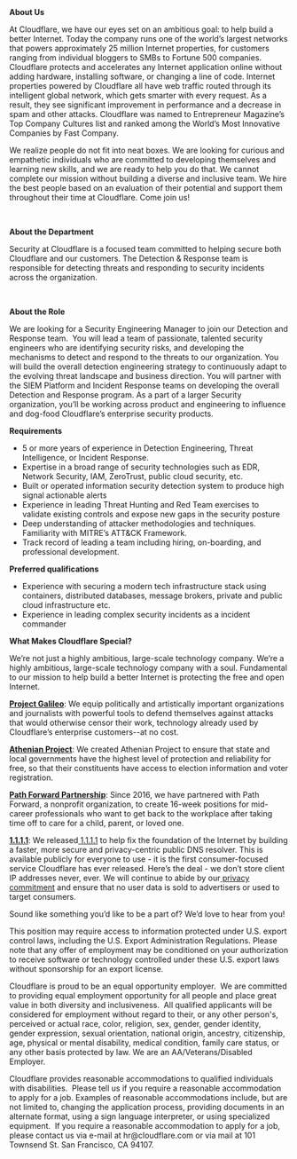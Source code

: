 <div class="content-intro">
	<div><strong>About Us</strong></div>
	<div>
		<p><span style="font-weight: 400;">At Cloudflare, we have our eyes set on an ambitious goal: to help build a better Internet. Today the company runs one of the world’s largest networks that powers approximately 25 million Internet properties, for customers ranging from individual bloggers to SMBs to Fortune 500 companies. Cloudflare protects and accelerates any Internet application online without adding hardware, installing software, or changing a line of code. Internet properties powered by Cloudflare all have web traffic routed through its intelligent global network, which gets smarter with every request. As a result, they see significant improvement in performance and a decrease in spam and other attacks. Cloudflare was named to Entrepreneur Magazine’s Top Company Cultures list and ranked among the World’s Most Innovative Companies by Fast Company.</span><span style="font-weight: 400;">&nbsp;</span></p>
		<p><span style="font-weight: 400;">We realize people do not fit into neat boxes. We are looking for curious and empathetic individuals who are committed to developing themselves and learning new skills, and we are ready to help you do that. We cannot complete our mission without building a diverse and inclusive team. We hire the best people based on an evaluation of their potential and support them throughout their time at Cloudflare. Come join us!&nbsp;</span></p>
	</div>
</div>
<p>&nbsp;</p>
<p><strong>About the Department</strong></p>
<p><span style="font-weight: 400;">Security at Cloudflare is a focused team committed to helping secure both Cloudflare and our customers. The Detection &amp; Response team is responsible for detecting threats and responding to security incidents across the organization.</span></p>
<p><span style="font-weight: 400;">&nbsp;</span></p>
<p><strong>About the Role</strong></p>
<p><span style="font-weight: 400;">We are looking for a Security Engineering Manager to join our Detection and Response team.&nbsp; Y</span><span style="font-weight: 400;">ou will lead a team of passionate, talented security engineers who are identifying security risks, and developing the mechanisms to detect and respond to the threats to our organization. You will build the overall detection engineering strategy to continuously adapt to the evolving threat landscape and business direction. You will partner with the SIEM Platform and Incident Response teams on developing the overall Detection and Response program.</span><span style="font-weight: 400;"> As a part of a larger Security organization, you’ll be </span><span style="font-weight: 400;">working across product and engineering to influence and dog-food Cloudflare’s enterprise security products.</span></p>
<p><strong>Requirements</strong></p>
<ul>
	<li style="font-weight: 400;"><span style="font-weight: 400;">5 or more years of experience in Detection Engineering, Threat Intelligence, or Incident Response.</span></li>
	<li style="font-weight: 400;"><span style="font-weight: 400;">Expertise in a broad range of </span><span style="font-weight: 400;">security</span><span style="font-weight: 400;"> technologies</span><span style="font-weight: 400;"> such as </span><span style="font-weight: 400;">EDR, Network Security, IAM, ZeroTrust, public cloud security, etc.</span></li>
	<li style="font-weight: 400;"><span style="font-weight: 400;">Built or operated information security detection system to produce high signal actionable alerts</span></li>
	<li style="font-weight: 400;"><span style="font-weight: 400;">Experience in leading Threat Hunting and Red Team exercises to validate existing controls and expose new gaps in the security posture</span></li>
	<li style="font-weight: 400;"><span style="font-weight: 400;">Deep understanding of attacker methodologies and techniques. Familiarity with MITRE’s ATT&amp;CK Framework.</span></li>
	<li style="font-weight: 400;"><span style="font-weight: 400;">Track record of leading a team including hiring, on-boarding, and professional development.&nbsp;</span></li>
</ul>
<p><strong>Preferred qualifications</strong></p>
<ul>
	<li style="font-weight: 400;"><span style="font-weight: 400;">Experience with securing a</span><span style="font-weight: 400;"> modern tech infrastructure stack using containers, distributed databases, message brokers, private and public cloud infrastructure etc.</span></li>
	<li style="font-weight: 400;"><span style="font-weight: 400;">Experience in leading complex security incidents as a incident commander</span></li>
</ul>
<div class="content-conclusion">
	<p><strong>What Makes Cloudflare Special?</strong></p>
	<p><span style="font-weight: 400;">We’re not just a highly ambitious, large-scale technology company. We’re a highly ambitious, large-scale technology company with a soul. Fundamental to our mission to help build a better Internet is protecting the free and open Internet.</span></p>
	<p><a href="https://blog.cloudflare.com/protecting-free-expression-online/"><strong>Project Galileo</strong></a><span style="font-weight: 400;">: We equip politically and artistically important organizations and journalists with powerful tools to defend themselves against attacks that would otherwise censor their work, technology already used by Cloudflare’s enterprise customers--at no cost.</span></p>
	<p><strong><a href="https://www.cloudflare.com/athenian/">Athenian Project</a></strong><span style="font-weight: 400;">: We created Athenian Project to ensure that state and local governments have the highest level of protection and reliability for free, so that their constituents have access to election information and voter registration.</span></p>
	<p><a href="https://blog.cloudflare.com/tag/path-forward/"><strong>Path Forward Partnership</strong></a><span style="font-weight: 400;">: Since 2016, we have partnered with Path Forward, a nonprofit organization, to create 16-week positions for mid-career professionals who want to get back to the workplace after taking time off to care for a child, parent, or loved one.</span></p>
	<p><a href="https://1.1.1.1/"><strong>1.1.1.1</strong></a><span style="font-weight: 400;">: We released</span><a href="https://1.1.1.1/"> <span style="font-weight: 400;">1.1.1.1</span></a><span style="font-weight: 400;"> to help fix the foundation of the Internet by building a faster, more secure and privacy-centric public DNS resolver. This is available publicly for everyone to use - it is the first consumer-focused service Cloudflare has ever released. Here’s the deal - we don’t store client IP addresses never, ever. We will continue to abide by our</span><a href="https://developers.cloudflare.com/1.1.1.1/privacy/public-dns-resolver"> privacy commitment</a><span style="font-weight: 400;"> and ensure that no user data is sold to advertisers or used to target consumers.</span></p>
	<p><span style="font-weight: 400;">Sound like something you’d like to be a part of? We’d love to hear from you!</span></p>
	<p><span style="font-weight: 400;">This position may require access to information protected under U.S. export control laws, including the U.S. Export Administration Regulations. Please note that any offer of employment may be conditioned on your authorization to receive software or technology controlled under these U.S. export laws without sponsorship for an export license.</span></p>
	<p><span style="font-weight: 400;">Cloudflare is proud to be an equal opportunity employer. &nbsp;We are committed to providing equal employment opportunity for all people and place great value in both diversity and inclusiveness. &nbsp;All qualified applicants will be considered for employment without regard to their, or any other person's, perceived or actual</span> <span style="font-weight: 400;">race, color, religion, sex, gender, gender identity, gender expression, sexual orientation, national origin, ancestry, citizenship, age, physical or mental disability, medical condition, family care status, or any other basis protected by law. </span><span style="font-weight: 400;">We are an AA/Veterans/Disabled Employer.</span></p>
	<p><span style="font-weight: 400;">Cloudflare provides reasonable accommodations to qualified individuals with disabilities. &nbsp;Please tell us if you require a reasonable accommodation to apply for a job. Examples of reasonable accommodations include, but are not limited to, changing the application process, providing documents in an alternate format, using a sign language interpreter, or using specialized equipment. &nbsp;If you require a reasonable accommodation to apply for a job, please contact us via e-mail at </span><span style="font-weight: 400;">hr@cloudflare.com</span><span style="font-weight: 400;"> or via mail at 101 Townsend St. San Francisco, CA 94107.</span></p>
</div>